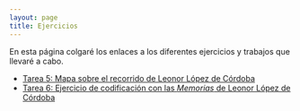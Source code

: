 ```yaml
---
layout: page
title: Ejercicios
---
```


En esta página colgaré los enlaces a los diferentes ejercicios y trabajos que llevaré a cabo. 

- [Tarea 5: Mapa sobre el recorrido de Leonor López de Córdoba](https://charkessinger.github.io/ejercicios/mapa.html)
- [Tarea 6: Ejercicio de codificación con las *Memorias* de Leonor López de Córdoba](https://charkessinger.github.io/ejercicios/LLC_memorias.html) 

